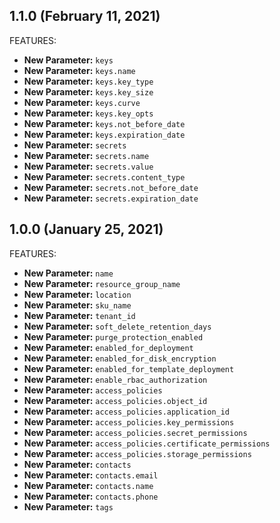 <!-- markdownlint-disable MD041 MD013 -->
## 1.1.0 (February 11, 2021)

FEATURES:

* **New Parameter:** `keys`
* **New Parameter:** `keys.name`
* **New Parameter:** `keys.key_type`
* **New Parameter:** `keys.key_size`
* **New Parameter:** `keys.curve`
* **New Parameter:** `keys.key_opts`
* **New Parameter:** `keys.not_before_date`
* **New Parameter:** `keys.expiration_date`
* **New Parameter:** `secrets`
* **New Parameter:** `secrets.name`
* **New Parameter:** `secrets.value`
* **New Parameter:** `secrets.content_type`
* **New Parameter:** `secrets.not_before_date`
* **New Parameter:** `secrets.expiration_date`

## 1.0.0 (January 25, 2021)

FEATURES:

* **New Parameter:** `name`
* **New Parameter:** `resource_group_name`
* **New Parameter:** `location`
* **New Parameter:** `sku_name`
* **New Parameter:** `tenant_id`
* **New Parameter:** `soft_delete_retention_days`
* **New Parameter:** `purge_protection_enabled`
* **New Parameter:** `enabled_for_deployment`
* **New Parameter:** `enabled_for_disk_encryption`
* **New Parameter:** `enabled_for_template_deployment`
* **New Parameter:** `enable_rbac_authorization`
* **New Parameter:** `access_policies`
* **New Parameter:** `access_policies.object_id`
* **New Parameter:** `access_policies.application_id`
* **New Parameter:** `access_policies.key_permissions`
* **New Parameter:** `access_policies.secret_permissions`
* **New Parameter:** `access_policies.certificate_permissions`
* **New Parameter:** `access_policies.storage_permissions`
* **New Parameter:** `contacts`
* **New Parameter:** `contacts.email`
* **New Parameter:** `contacts.name`
* **New Parameter:** `contacts.phone`
* **New Parameter:** `tags`
